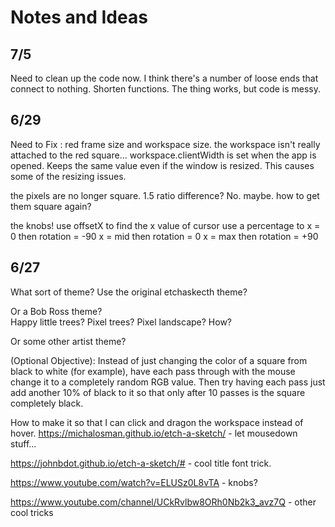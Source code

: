 # Notes and Ideas
## 7/5
Need to clean up the code now.  I think there's a number of loose ends that connect to nothing. 
Shorten functions.  The thing works, but code is messy.




## 6/29

Need to Fix :
red frame size and workspace size.  the workspace isn't really attached to the red square... 
workspace.clientWidth is set when the app is opened. Keeps the same value even if the window is resized. This causes some of the resizing issues.


the pixels are no longer square.   1.5 ratio difference?  No. maybe.    how to get them square again?


the knobs!   use offsetX to find the x value of cursor   use a percentage to 
x = 0 then rotation  = -90
x = mid then rotation = 0 
x = max then rotation = +90





## 6/27

What sort of theme?    Use the original etchaskecth theme?

Or a Bob Ross theme?  
Happy little trees?   Pixel trees?  Pixel landscape?  How?

Or some other artist theme?


(Optional Objective): Instead of just changing the color of a square from black to white (for example), have each pass through with the mouse change it to a completely random RGB value. Then try having each pass just add another 10% of black to it so that only after 10 passes is the square completely black.

How to make it so that I can click and dragon the workspace instead of hover.
https://michalosman.github.io/etch-a-sketch/ - let mousedown stuff...


https://johnbdot.github.io/etch-a-sketch/#    - cool title font trick.


https://www.youtube.com/watch?v=ELUSz0L8vTA - knobs?

https://www.youtube.com/channel/UCkRvlbw8ORh0Nb2k3_avz7Q - other cool tricks



